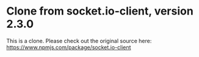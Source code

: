 # Clone from socket.io-client, version 2.3.0

This is a clone. Please check out the original source here: https://www.npmjs.com/package/socket.io-client